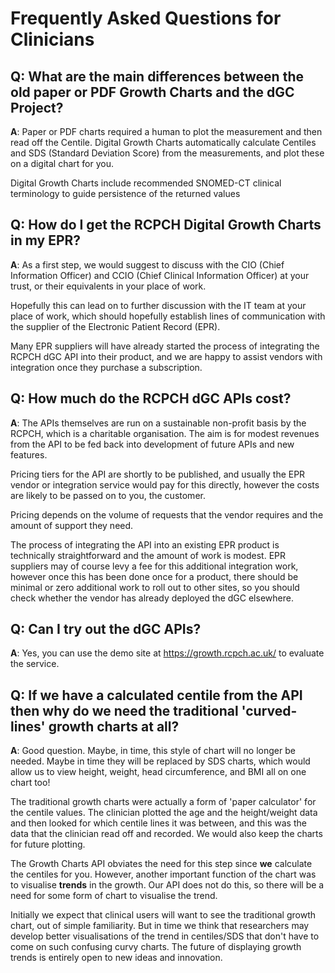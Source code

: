 # Frequently Asked Questions for Clinicians

## Q: What are the main differences between the old paper or PDF Growth Charts and the dGC Project?

**A**: Paper or PDF charts required a human to plot the measurement and then read off the Centile. Digital Growth Charts automatically calculate Centiles and SDS (Standard Deviation Score) from the measurements, and plot these on a digital chart for you.

Digital Growth Charts include recommended SNOMED-CT clinical terminology to guide persistence of the returned values

## Q: How do I get the RCPCH Digital Growth Charts in my EPR?

**A**: As a first step, we would suggest to discuss with the CIO (Chief Information Officer) and CCIO (Chief Clinical Information Officer) at your trust, or their equivalents in your place of work.

Hopefully this can lead on to further discussion with the IT team at your place of work, which should hopefully establish lines of communication with the supplier of the Electronic Patient Record (EPR).

Many EPR suppliers will have already started the process of integrating the RCPCH dGC API into their product, and we are happy to assist vendors with integration once they purchase a subscription.

## Q: How much do the RCPCH dGC APIs cost?

**A**: The APIs themselves are run on a sustainable non-profit basis by the RCPCH, which is a charitable organisation. The aim is for modest revenues from the API to be fed back into development of future APIs and new features.

Pricing tiers for the API are shortly to be published, and usually the EPR vendor or integration service would pay for this directly, however the costs are likely to be passed on to you, the customer.

Pricing depends on the volume of requests that the vendor requires and the amount of support they need.

The process of integrating the API into an existing EPR product is technically straightforward and the amount of work is modest. EPR suppliers may of course levy a fee for this additional integration work, however once this has been done once for a product, there should be minimal or zero additional work to roll out to other sites, so you should check whether the vendor has already deployed the dGC elsewhere.

## Q: Can I try out the dGC APIs?

**A**: Yes, you can use the demo site at <https://growth.rcpch.ac.uk/> to evaluate the service.

## Q: If we have a calculated centile from the API then why do we need the traditional 'curved-lines' growth charts at all?  

**A**: Good question. Maybe, in time, this style of chart will no longer be needed. Maybe in time they will be replaced by SDS charts, which would allow us to view height, weight, head circumference, and BMI all on one chart too!

The traditional growth charts were actually a form of 'paper calculator' for the centile values. The clinician plotted the age and the height/weight data and then looked for which centile lines it was between, and this was the data that the clinician read off and recorded. We would also keep the charts for future plotting.

The Growth Charts API obviates the need for this step since **we** calculate the centiles for you. However, another important function of the chart was to visualise **trends** in the growth. Our API does not do this, so there will be a need for some form of chart to visualise the trend.

Initially we expect that clinical users will want to see the traditional growth chart, out of simple familiarity. But in time we think that researchers may develop better visualisations of the trend in centiles/SDS that don't have to come on such confusing curvy charts. The future of displaying growth trends is entirely open to new ideas and innovation.

